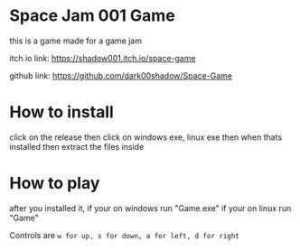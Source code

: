 # Space Jam 001 Game
 this is a game made for a game jam

itch.io link: https://shadow001.itch.io/space-game

github link: https://github.com/dark00shadow/Space-Game

# How to install
click on the release then click on windows exe, linux exe then when thats installed then extract the files inside


# How to play
after you installed it, if your on windows run "Game.exe" if your on linux run "Game"

Controls are `w for up, s for down, a for left, d for right`




